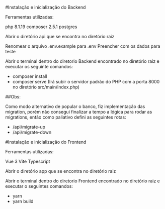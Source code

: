 #Instalação e inicialização do Backend

Ferramentas utilizadas:

php 8.1.19
composer 2.5.1
postgres

Abrir o diretório api que se encontra no diretório raiz

Renomear o arquivo .env.example para .env
Preencher com os dados para teste

Abrir o terminal dentro do diretorio Backend encontrado no diretório raiz e executar os seguinte comandos:

- composer install
- composer serve (Irá subir o servidor padrão do PHP com a porta 8000 no diretório src/main/index.php)

##Obs:

Como modo alternativo de popular o banco, fiz implementação das migration, porém não consegui finalizar a tempo a lógica para rodar as migrations, então como paliativo defini as seguintes rotas:

- /api/migrate-up
- /api/migrate-down

#Instalação e inicialização do Frontend

Ferramentas utilizadas:

Vue 3
Vite
Typescript

Abrir o diretório app que se encontra no diretório raiz

Abrir o terminal dentro do diretorio Frontend encontrado no diretório raiz e executar o seguintes comandos:

- yarn
- yarn build
